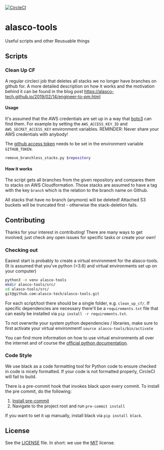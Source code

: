 [![CircleCI](https://circleci.com/gh/alasco-tech/alasco-tools/tree/master.svg?style=svg)](https://circleci.com/gh/alasco-tech/alasco-tools/tree/master)

# alasco-tools
Useful scripts and other Reusuable things

## Scripts

### Clean Up CF
A regular circleci job that deletes all stacks we no longer have branches on
github for. A more detailed description on how it works and the motivation behind it can be found in the blog post https://alasco-tech.github.io/2019/02/14/engineer-to-pm.html

#### Usage

It's assumed that the AWS credentials are set up in a way that [boto3](https://boto3.amazonaws.com/v1/documentation/api/latest/guide/configuration.html) can find
them. For example by setting the `AWS_ACCESS_KEY_ID` and `AWS_SECRET_ACCESS_KEY`
environment variables. REMINDER: Never share your AWS credentials with anybody!

The [github access token](https://help.github.com/en/articles/creating-a-personal-access-token-for-the-command-line) needs to be set in the environment variable
`GITHUB_TOKEN`.

```bash
remove_branchless_stacks.py $repository
```

#### How it works
The script gets all branches from the given repository and compares them to
stacks on AWS Cloudformation. Those stacks are assumed to have a tag with the
key `branch` which is the relation to the branch name on Github.

All stacks that have no branch (anymore) will be deleted! Attached S3 buckets
will be truncated first - otherwise the stack-deletion fails.


## Contributing

Thanks for your interest in contributing! There are many ways to get involved; just check any open issues for specific tasks or create your own!

### Checking out
Easiest start is probably to create a virtual environment for the alasco-tools.
(It is assumed that you've python (>3.6) and virtual environments set up on your
computer)

```bash
python3 -m venv alasco-tools
mkdir alasco-tools/src/
cd alasco-tools/src/
git@github.com:alasco-tech/alasco-tools.git
```

For each script/tool there should be a single folder, e.g. `clean_up_cf/`. If
specific dependencies are necessary there'll be a `requirements.txt` file that
can easily be installed via `pip install -r requirements.txt`.

To not overwrite your system python dependencies / libraries, make sure to first
activate your virtual environment! `source alasco-tools/bin/activate`

You can find more information on how to use virtual environments all over the
internet and of course the [official python documentation](https://docs.python.org/3/tutorial/venv.html).


### Code Style

We use black as a code formatting tool for Python code to ensure checked in code
is nicely formatted. If your code is not formatted properly, CircleCI will fail to build.

There is a pre-commit hook that invokes black upon every commit. To install the pre commit, do the following:

1. [Install pre-commit](https://pre-commit.com/#install)
2. Navigate to the project root and run `pre-commit install`


If you want to set it up manually, install black via `pip install black`.


## License

See the [LICENSE](./LICENSE) file. In short: we use the [MIT](https://choosealicense.com/licenses/mit/) license.

